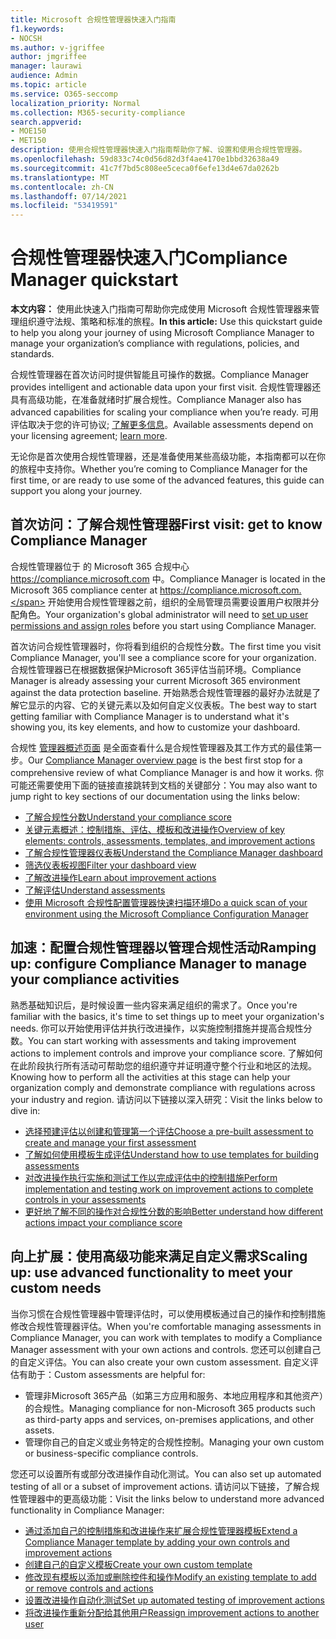 ```yaml
---
title: Microsoft 合规性管理器快速入门指南
f1.keywords:
- NOCSH
ms.author: v-jgriffee
author: jmgriffee
manager: laurawi
audience: Admin
ms.topic: article
ms.service: O365-seccomp
localization_priority: Normal
ms.collection: M365-security-compliance
search.appverid:
- MOE150
- MET150
description: 使用合规性管理器快速入门指南帮助你了解、设置和使用合规性管理器。
ms.openlocfilehash: 59d833c74c0d56d82d3f4ae4170e1bbd32638a49
ms.sourcegitcommit: 41c7f7bd5c808ee5ceca0f6efe13d4e67da0262b
ms.translationtype: MT
ms.contentlocale: zh-CN
ms.lasthandoff: 07/14/2021
ms.locfileid: "53419591"
---
```

# <a name="compliance-manager-quickstart"></a><span data-ttu-id="15ed6-103">合规性管理器快速入门</span><span class="sxs-lookup"><span data-stu-id="15ed6-103">Compliance Manager quickstart</span></span>

<span data-ttu-id="15ed6-104">**本文内容：** 使用此快速入门指南可帮助你完成使用 Microsoft 合规性管理器来管理组织遵守法规、策略和标准的旅程。</span><span class="sxs-lookup"><span data-stu-id="15ed6-104">**In this article:** Use this quickstart guide to help you along your journey of using Microsoft Compliance Manager to manage your organization’s compliance with regulations, policies, and standards.</span></span>

<span data-ttu-id="15ed6-105">合规性管理器在首次访问时提供智能且可操作的数据。</span><span class="sxs-lookup"><span data-stu-id="15ed6-105">Compliance Manager provides intelligent and actionable data upon your first visit.</span></span> <span data-ttu-id="15ed6-106">合规性管理器还具有高级功能，在准备就绪时扩展合规性。</span><span class="sxs-lookup"><span data-stu-id="15ed6-106">Compliance Manager also has advanced capabilities for scaling your compliance when you’re ready.</span></span> <span data-ttu-id="15ed6-107">可用评估取决于您的许可协议; [了解更多信息](/office365/servicedescriptions/microsoft-365-service-descriptions/microsoft-365-tenantlevel-services-licensing-guidance/microsoft-365-security-compliance-licensing-guidance)。</span><span class="sxs-lookup"><span data-stu-id="15ed6-107">Available assessments depend on your licensing agreement; [learn more](/office365/servicedescriptions/microsoft-365-service-descriptions/microsoft-365-tenantlevel-services-licensing-guidance/microsoft-365-security-compliance-licensing-guidance).</span></span>

<span data-ttu-id="15ed6-108">无论你是首次使用合规性管理器，还是准备使用某些高级功能，本指南都可以在你的旅程中支持你。</span><span class="sxs-lookup"><span data-stu-id="15ed6-108">Whether you’re coming to Compliance Manager for the first time, or are ready to use some of the advanced features, this guide can support you along your journey.</span></span>

## <a name="first-visit-get-to-know-compliance-manager"></a><span data-ttu-id="15ed6-109">首次访问：了解合规性管理器</span><span class="sxs-lookup"><span data-stu-id="15ed6-109">First visit: get to know Compliance Manager</span></span>

<span data-ttu-id="15ed6-110">合规性管理器位于 的 Microsoft 365 合规中心 https://compliance.microsoft.com 中。</span><span class="sxs-lookup"><span data-stu-id="15ed6-110">Compliance Manager is located in the Microsoft 365 compliance center at https://compliance.microsoft.com.</span></span> <span data-ttu-id="15ed6-111">开始使用合规性管理器之前，组织的全局管理员需要[](compliance-manager-setup.md#set-user-permissions-and-assign-roles)设置用户权限并分配角色。</span><span class="sxs-lookup"><span data-stu-id="15ed6-111">Your organization's global administrator will need to [set up user permissions and assign roles](compliance-manager-setup.md#set-user-permissions-and-assign-roles) before you start using Compliance Manager.</span></span>

<span data-ttu-id="15ed6-112">首次访问合规性管理器时，你将看到组织的合规性分数。</span><span class="sxs-lookup"><span data-stu-id="15ed6-112">The first time you visit Compliance Manager, you'll see a compliance score for your organization.</span></span> <span data-ttu-id="15ed6-113">合规性管理器已在根据数据保护Microsoft 365评估当前环境。</span><span class="sxs-lookup"><span data-stu-id="15ed6-113">Compliance Manager is already assessing your current Microsoft 365 environment against the data protection baseline.</span></span> <span data-ttu-id="15ed6-114">开始熟悉合规性管理器的最好办法就是了解它显示的内容、它的关键元素以及如何自定义仪表板。</span><span class="sxs-lookup"><span data-stu-id="15ed6-114">The best way to start getting familiar with Compliance Manager is to understand what it's showing you, its key elements, and how to customize your dashboard.</span></span>

<span data-ttu-id="15ed6-115">合规性 [管理器概述页面](compliance-manager.md) 是全面查看什么是合规性管理器及其工作方式的最佳第一步。</span><span class="sxs-lookup"><span data-stu-id="15ed6-115">Our [Compliance Manager overview page](compliance-manager.md) is the best first stop for a comprehensive review of what Compliance Manager is and how it works.</span></span> <span data-ttu-id="15ed6-116">你可能还需要使用下面的链接直接跳转到文档的关键部分：</span><span class="sxs-lookup"><span data-stu-id="15ed6-116">You may also want to jump right to key sections of our documentation using the links below:</span></span>

- [<span data-ttu-id="15ed6-117">了解合规性分数</span><span class="sxs-lookup"><span data-stu-id="15ed6-117">Understand your compliance score</span></span>](compliance-manager.md#understanding-your-compliance-score)
- [<span data-ttu-id="15ed6-118">关键元素概述：控制措施、评估、模板和改进操作</span><span class="sxs-lookup"><span data-stu-id="15ed6-118">Overview of key elements: controls, assessments, templates, and improvement actions</span></span>](compliance-manager.md#key-elements-controls-assessments-templates-improvement-actions)
- [<span data-ttu-id="15ed6-119">了解合规性管理器仪表板</span><span class="sxs-lookup"><span data-stu-id="15ed6-119">Understand the Compliance Manager dashboard</span></span>](compliance-manager-setup.md#understand-the-compliance-manager-dashboard)
- [<span data-ttu-id="15ed6-120">筛选仪表板视图</span><span class="sxs-lookup"><span data-stu-id="15ed6-120">Filter your dashboard view</span></span>](compliance-manager-setup.md#filtering-your-dashboard-view)
- [<span data-ttu-id="15ed6-121">了解改进操作</span><span class="sxs-lookup"><span data-stu-id="15ed6-121">Learn about improvement actions</span></span>](compliance-manager-setup.md#improvement-actions-page)
- [<span data-ttu-id="15ed6-122">了解评估</span><span class="sxs-lookup"><span data-stu-id="15ed6-122">Understand assessments</span></span>](compliance-manager.md#assessments)
- [<span data-ttu-id="15ed6-123">使用 Microsoft 合规性配置管理器快速扫描环境</span><span class="sxs-lookup"><span data-stu-id="15ed6-123">Do a quick scan of your environment using the Microsoft Compliance Configuration Manager</span></span>](compliance-manager-mcca.md)

## <a name="ramping-up-configure-compliance-manager-to-manage-your-compliance-activities"></a><span data-ttu-id="15ed6-124">加速：配置合规性管理器以管理合规性活动</span><span class="sxs-lookup"><span data-stu-id="15ed6-124">Ramping up: configure Compliance Manager to manage your compliance activities</span></span>

<span data-ttu-id="15ed6-125">熟悉基础知识后，是时候设置一些内容来满足组织的需求了。</span><span class="sxs-lookup"><span data-stu-id="15ed6-125">Once you're familiar with the basics, it's time to set things up to meet your organization's needs.</span></span> <span data-ttu-id="15ed6-126">你可以开始使用评估并执行改进操作，以实施控制措施并提高合规性分数。</span><span class="sxs-lookup"><span data-stu-id="15ed6-126">You can start working with assessments and taking improvement actions to implement controls and improve your compliance score.</span></span> <span data-ttu-id="15ed6-127">了解如何在此阶段执行所有活动可帮助您的组织遵守并证明遵守整个行业和地区的法规。</span><span class="sxs-lookup"><span data-stu-id="15ed6-127">Knowing how to perform all the activities at this stage can help your organization comply and demonstrate compliance with regulations across your industry and region.</span></span> <span data-ttu-id="15ed6-128">请访问以下链接以深入研究：</span><span class="sxs-lookup"><span data-stu-id="15ed6-128">Visit the links below to dive in:</span></span>

- [<span data-ttu-id="15ed6-129">选择预建评估以创建和管理第一个评估</span><span class="sxs-lookup"><span data-stu-id="15ed6-129">Choose a pre-built assessment to create and manage your first assessment</span></span>](compliance-manager-assessments.md)
- [<span data-ttu-id="15ed6-130">了解如何使用模板生成评估</span><span class="sxs-lookup"><span data-stu-id="15ed6-130">Understand how to use templates for building assessments</span></span>](compliance-manager-templates.md)
- [<span data-ttu-id="15ed6-131">对改进操作执行实施和测试工作以完成评估中的控制措施</span><span class="sxs-lookup"><span data-stu-id="15ed6-131">Perform implementation and testing work on improvement actions to complete controls in your assessments</span></span>](compliance-manager-improvement-actions.md)
- [<span data-ttu-id="15ed6-132">更好地了解不同的操作对合规性分数的影响</span><span class="sxs-lookup"><span data-stu-id="15ed6-132">Better understand how different actions impact your compliance score</span></span>](compliance-score-calculation.md)

## <a name="scaling-up-use-advanced-functionality-to-meet-your-custom-needs"></a><span data-ttu-id="15ed6-133">向上扩展：使用高级功能来满足自定义需求</span><span class="sxs-lookup"><span data-stu-id="15ed6-133">Scaling up: use advanced functionality to meet your custom needs</span></span>

<span data-ttu-id="15ed6-134">当你习惯在合规性管理器中管理评估时，可以使用模板通过自己的操作和控制措施修改合规性管理器评估。</span><span class="sxs-lookup"><span data-stu-id="15ed6-134">When you're comfortable managing assessments in Compliance Manager, you can work with templates to modify a Compliance Manager assessment with your own actions and controls.</span></span> <span data-ttu-id="15ed6-135">您还可以创建自己的自定义评估。</span><span class="sxs-lookup"><span data-stu-id="15ed6-135">You can also create your own custom assessment.</span></span> <span data-ttu-id="15ed6-136">自定义评估有助于：</span><span class="sxs-lookup"><span data-stu-id="15ed6-136">Custom assessments are helpful for:</span></span>

- <span data-ttu-id="15ed6-137">管理非Microsoft 365产品（如第三方应用和服务、本地应用程序和其他资产）的合规性。</span><span class="sxs-lookup"><span data-stu-id="15ed6-137">Managing compliance for non-Microsoft 365 products such as third-party apps and services, on-premises applications, and other assets.</span></span>
- <span data-ttu-id="15ed6-138">管理你自己的自定义或业务特定的合规性控制。</span><span class="sxs-lookup"><span data-stu-id="15ed6-138">Managing your own custom or business-specific compliance controls.</span></span>

<span data-ttu-id="15ed6-139">您还可以设置所有或部分改进操作自动化测试。</span><span class="sxs-lookup"><span data-stu-id="15ed6-139">You can also set up automated testing of all or a subset of improvement actions.</span></span> <span data-ttu-id="15ed6-140">请访问以下链接，了解合规性管理器中的更高级功能：</span><span class="sxs-lookup"><span data-stu-id="15ed6-140">Visit the links below to understand more advanced functionality in Compliance Manager:</span></span>

- [<span data-ttu-id="15ed6-141">通过添加自己的控制措施和改进操作来扩展合规性管理器模板</span><span class="sxs-lookup"><span data-stu-id="15ed6-141">Extend a Compliance Manager template by adding your own controls and improvement actions</span></span>](compliance-manager-templates.md#extend-microsoft-365-assessment-templates)
- [<span data-ttu-id="15ed6-142">创建自己的自定义模板</span><span class="sxs-lookup"><span data-stu-id="15ed6-142">Create your own custom template</span></span>](compliance-manager-templates.md#create-an-assessment-template)
- [<span data-ttu-id="15ed6-143">修改现有模板以添加或删除控件和操作</span><span class="sxs-lookup"><span data-stu-id="15ed6-143">Modify an existing template to add or remove controls and actions</span></span>](compliance-manager-templates.md#modify-a-template)
- [<span data-ttu-id="15ed6-144">设置改进操作自动化测试</span><span class="sxs-lookup"><span data-stu-id="15ed6-144">Set up automated testing of improvement actions</span></span>](compliance-manager-setup.md#set-up-automated-testing)
- [<span data-ttu-id="15ed6-145">将改进操作重新分配给其他用户</span><span class="sxs-lookup"><span data-stu-id="15ed6-145">Reassign improvement actions to another user</span></span>](compliance-manager-setup.md#reassign-improvement-actions-to-another-user)